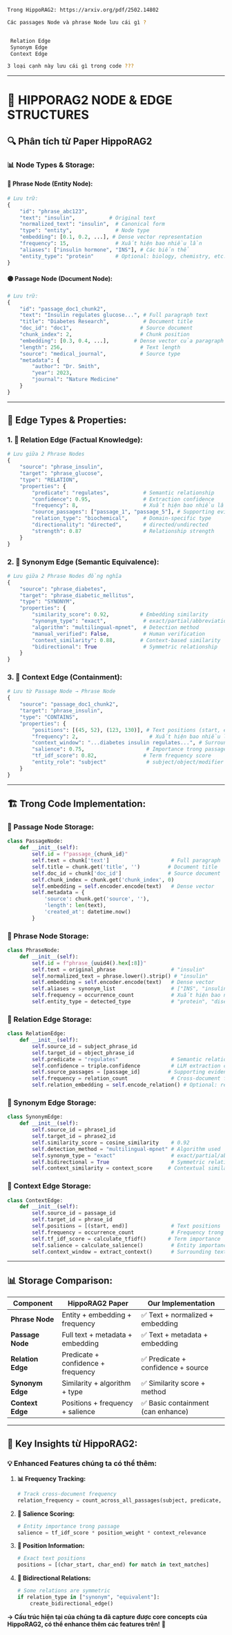 ```bash
Trong HippoRAG2: https://arxiv.org/pdf/2502.14802

Các passages Node và phrase Node lưu cái gì ? 


 Relation Edge
 Synonym Edge
 Context Edge

3 loại cạnh này lưu cái gì trong code ??? 
```

---


# 📖 **HIPPORAG2 NODE & EDGE STRUCTURES**

## 🔍 **Phân tích từ Paper HippoRAG2**

### **📊 Node Types & Storage:**

#### **🔵 Phrase Node (Entity Node):**
```python
# Lưu trữ:
{
    "id": "phrase_abc123",
    "text": "insulin",           # Original text
    "normalized_text": "insulin",  # Canonical form
    "type": "entity",              # Node type
    "embedding": [0.1, 0.2, ...], # Dense vector representation
    "frequency": 15,               # Xuất hiện bao nhiều lần
    "aliases": ["insulin hormone", "INS"], # Các biến thể
    "entity_type": "protein"       # Optional: biology, chemistry, etc.
}
```

#### **🟣 Passage Node (Document Node):**
```python
# Lưu trữ:
{
    "id": "passage_doc1_chunk2",
    "text": "Insulin regulates glucose...", # Full paragraph text
    "title": "Diabetes Research",           # Document title
    "doc_id": "doc1",                      # Source document
    "chunk_index": 2,                      # Chunk position
    "embedding": [0.3, 0.4, ...],        # Dense vector của paragraph
    "length": 256,                         # Text length
    "source": "medical_journal",           # Source type
    "metadata": {
        "author": "Dr. Smith",
        "year": 2023,
        "journal": "Nature Medicine"
    }
}
```

---

## 🔗 **Edge Types & Properties:**

### **1. 🧠 Relation Edge (Factual Knowledge):**
```python
# Lưu giữa 2 Phrase Nodes
{
    "source": "phrase_insulin",
    "target": "phrase_glucose", 
    "type": "RELATION",
    "properties": {
        "predicate": "regulates",           # Semantic relationship
        "confidence": 0.95,                 # Extraction confidence
        "frequency": 8,                     # Xuất hiện bao nhiều lần
        "source_passages": ["passage_1", "passage_5"], # Supporting evidence
        "relation_type": "biochemical",     # Domain-specific type
        "directionality": "directed",       # directed/undirected
        "strength": 0.87                    # Relationship strength
    }
}
```

### **2. 🔗 Synonym Edge (Semantic Equivalence):**
```python
# Lưu giữa 2 Phrase Nodes đồng nghĩa
{
    "source": "phrase_diabetes",
    "target": "phrase_diabetic_mellitus",
    "type": "SYNONYM", 
    "properties": {
        "similarity_score": 0.92,          # Embedding similarity
        "synonym_type": "exact",            # exact/partial/abbreviation
        "algorithm": "multilingual-mpnet",  # Detection method
        "manual_verified": False,           # Human verification
        "context_similarity": 0.88,        # Context-based similarity
        "bidirectional": True               # Symmetric relationship
    }
}
```

### **3. 📄 Context Edge (Containment):**
```python
# Lưu từ Passage Node → Phrase Node
{
    "source": "passage_doc1_chunk2",
    "target": "phrase_insulin",
    "type": "CONTAINS",
    "properties": {
        "positions": [(45, 52), (123, 130)], # Text positions (start, end)
        "frequency": 2,                       # Xuất hiện bao nhiều lần trong passage
        "context_window": "...diabetes insulin regulates...", # Surrounding text
        "salience": 0.75,                    # Importance trong passage
        "tf_idf_score": 0.82,               # Term frequency score
        "entity_role": "subject"             # subject/object/modifier
    }
}
```

---

## 🏗️ **Trong Code Implementation:**

### **📄 Passage Node Storage:**
```python
class PassageNode:
    def __init__(self):
        self.id = f"passage_{chunk_id}"
        self.text = chunk['text']                    # Full paragraph
        self.title = chunk.get('title', '')         # Document title  
        self.doc_id = chunk['doc_id']               # Source document
        self.chunk_index = chunk.get('chunk_index', 0)
        self.embedding = self.encoder.encode(text)   # Dense vector
        self.metadata = {
            'source': chunk.get('source', ''),
            'length': len(text),
            'created_at': datetime.now()
        }
```

### **🔵 Phrase Node Storage:**
```python
class PhraseNode:
    def __init__(self):
        self.id = f"phrase_{uuid4().hex[:8]}"
        self.text = original_phrase                  # "insulin"
        self.normalized_text = phrase.lower().strip() # "insulin"  
        self.embedding = self.encoder.encode(text)   # Dense vector
        self.aliases = synonym_list                  # ["INS", "insulin hormone"]
        self.frequency = occurrence_count            # Xuất hiện bao nhiều lần
        self.entity_type = detected_type             # "protein", "disease", etc.
```

### **🧠 Relation Edge Storage:**
```python
class RelationEdge:
    def __init__(self):
        self.source_id = subject_phrase_id
        self.target_id = object_phrase_id
        self.predicate = "regulates"                 # Semantic relation
        self.confidence = triple.confidence          # LLM extraction confidence
        self.source_passages = [passage_id]         # Supporting evidence
        self.frequency = relation_count              # Cross-document frequency
        self.relation_embedding = self.encode_relation() # Optional: relation vector
```

### **🔗 Synonym Edge Storage:**
```python
class SynonymEdge:
    def __init__(self):
        self.source_id = phrase1_id
        self.target_id = phrase2_id  
        self.similarity_score = cosine_similarity    # 0.92
        self.detection_method = "multilingual-mpnet" # Algorithm used
        self.synonym_type = "exact"                  # exact/partial/abbreviation
        self.bidirectional = True                    # Symmetric relationship
        self.context_similarity = context_score     # Contextual similarity
```

### **📄 Context Edge Storage:**
```python
class ContextEdge:
    def __init__(self):
        self.source_id = passage_id
        self.target_id = phrase_id
        self.positions = [(start, end)]              # Text positions
        self.frequency = occurrence_count            # Frequency trong passage
        self.tf_idf_score = calculate_tfidf()       # Term importance
        self.salience = calculate_salience()         # Entity importance
        self.context_window = extract_context()      # Surrounding text
```

---

## 📊 **Storage Comparison:**

| Component | HippoRAG2 Paper | Our Implementation |
|-----------|-----------------|-------------------|
| **Phrase Node** | Entity + embedding + frequency | ✅ Text + normalized + embedding |
| **Passage Node** | Full text + metadata + embedding | ✅ Text + metadata + embedding |
| **Relation Edge** | Predicate + confidence + frequency | ✅ Predicate + confidence + source |
| **Synonym Edge** | Similarity + algorithm + type | ✅ Similarity score + method |
| **Context Edge** | Positions + frequency + salience | ✅ Basic containment (can enhance) |

---

## 🎯 **Key Insights từ HippoRAG2:**

### **💡 Enhanced Features chúng ta có thể thêm:**

1. **📊 Frequency Tracking:**
   ```python
   # Track cross-document frequency
   relation_frequency = count_across_all_passages(subject, predicate, object)
   ```

2. **🎯 Salience Scoring:**
   ```python
   # Entity importance trong passage
   salience = tf_idf_score * position_weight * context_relevance
   ```

3. **📍 Position Information:**
   ```python
   # Exact text positions
   positions = [(char_start, char_end) for match in text_matches]
   ```

4. **🔄 Bidirectional Relations:**
   ```python
   # Some relations are symmetric
   if relation_type in ["synonym", "equivalent"]:
       create_bidirectional_edge()
   ```

**→ Cấu trúc hiện tại của chúng ta đã capture được core concepts của HippoRAG2, có thể enhance thêm các features trên!** 🚀